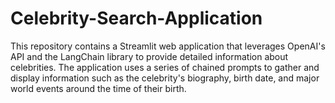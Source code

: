 # Celebrity-Search-Application
This repository contains a Streamlit web application that leverages OpenAI's API and the LangChain library to provide detailed information about celebrities. The application uses a series of chained prompts to gather and display information such as the celebrity's biography, birth date, and major world events around the time of their birth.
